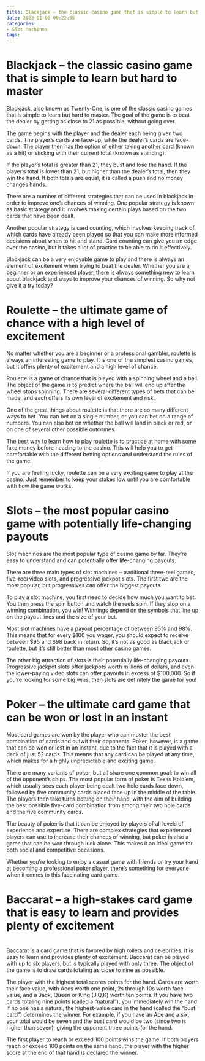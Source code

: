 ```yaml
---
title: Blackjack – the classic casino game that is simple to learn but hard to master 
date: 2023-01-06 00:22:55
categories:
- Slot Machines
tags:
---
```



#  Blackjack – the classic casino game that is simple to learn but hard to master 

Blackjack, also known as Twenty-One, is one of the classic casino games that is simple to learn but hard to master. The goal of the game is to beat the dealer by getting as close to 21 as possible, without going over.

The game begins with the player and the dealer each being given two cards. The player’s cards are face-up, while the dealer’s cards are face-down. The player then has the option of either taking another card (known as a hit) or sticking with their current total (known as standing).

If the player’s total is greater than 21, they bust and lose the hand. If the player’s total is lower than 21, but higher than the dealer’s total, then they win the hand. If both totals are equal, it is called a push and no money changes hands.

There are a number of different strategies that can be used in blackjack in order to improve one’s chances of winning. One popular strategy is known as basic strategy and it involves making certain plays based on the two cards that have been dealt.

Another popular strategy is card counting, which involves keeping track of which cards have already been played so that you can make more informed decisions about when to hit and stand. Card counting can give you an edge over the casino, but it takes a lot of practice to be able to do it effectively.

Blackjack can be a very enjoyable game to play and there is always an element of excitement when trying to beat the dealer. Whether you are a beginner or an experienced player, there is always something new to learn about blackjack and ways to improve your chances of winning. So why not give it a try today?

#  Roulette – the ultimate game of chance with a high level of excitement 

No matter whether you are a beginner or a professional gambler, roulette is always an interesting game to play. It is one of the simplest casino games, but it offers plenty of excitement and a high level of chance.

Roulette is a game of chance that is played with a spinning wheel and a ball. The object of the game is to predict where the ball will end up after the wheel stops spinning. There are several different types of bets that can be made, and each offers its own level of excitement and risk.

One of the great things about roulette is that there are so many different ways to bet. You can bet on a single number, or you can bet on a range of numbers. You can also bet on whether the ball will land in black or red, or on one of several other possible outcomes.

The best way to learn how to play roulette is to practice at home with some fake money before heading to the casino. This will help you to get comfortable with the different betting options and understand the rules of the game.

If you are feeling lucky, roulette can be a very exciting game to play at the casino. Just remember to keep your stakes low until you are comfortable with how the game works.

#  Slots – the most popular casino game with potentially life-changing payouts 

Slot machines are the most popular type of casino game by far. They’re easy to understand and can potentially offer life-changing payouts.

There are three main types of slot machines – traditional three-reel games, five-reel video slots, and progressive jackpot slots. The first two are the most popular, but progressives can offer the biggest payouts.

To play a slot machine, you first need to decide how much you want to bet. You then press the spin button and watch the reels spin. If they stop on a winning combination, you win! Winnings depend on the symbols that line up on the payout lines and the size of your bet.

Most slot machines have a payout percentage of between 95% and 98%. This means that for every $100 you wager, you should expect to receive between $95 and $98 back in return. So, it’s not as good as blackjack or roulette, but it’s still better than most other casino games.

The other big attraction of slots is their potentially life-changing payouts. Progressive jackpot slots offer jackpots worth millions of dollars, and even the lower-paying video slots can offer payouts in excess of $100,000. So if you’re looking for some big wins, then slots are definitely the game for you!

#  Poker – the ultimate card game that can be won or lost in an instant 

Most card games are won by the player who can muster the best combination of cards and outwit their opponents. Poker, however, is a game that can be won or lost in an instant, due to the fact that it is played with a deck of just 52 cards. This means that any card can be played at any time, which makes for a highly unpredictable and exciting game.

There are many variants of poker, but all share one common goal: to win all of the opponent’s chips. The most popular form of poker is Texas Hold’em, which usually sees each player being dealt two hole cards face down, followed by five community cards placed face up in the middle of the table. The players then take turns betting on their hand, with the aim of building the best possible five-card combination from among their two hole cards and the five community cards.

The beauty of poker is that it can be enjoyed by players of all levels of experience and expertise. There are complex strategies that experienced players can use to increase their chances of winning, but poker is also a game that can be won through luck alone. This makes it an ideal game for both social and competitive occasions.

Whether you’re looking to enjoy a casual game with friends or try your hand at becoming a professional poker player, there’s something for everyone when it comes to this fascinating card game.

#  Baccarat – a high-stakes card game that is easy to learn and provides plenty of excitement

#

Baccarat is a card game that is favored by high rollers and celebrities. It is easy to learn and provides plenty of excitement. Baccarat can be played with up to six players, but is typically played with only three. The object of the game is to draw cards totaling as close to nine as possible.

The player with the highest total scores points for the hand. Cards are worth their face value, with Aces worth one point, 2s through 10s worth face value, and a Jack, Queen or King (J,Q,K) worth ten points. If you have two cards totaling nine points (called a “natural”), you immediately win the hand. If no one has a natural, the highest-value card in the hand (called the “bust card”) determines the winner. For example, if you have an Ace and a six, your total would be seven and the bust card would be two (since two is higher than seven), giving the opponent three points for the hand.

The first player to reach or exceed 100 points wins the game. If both players reach or exceed 100 points on the same hand, the player with the higher score at the end of that hand is declared the winner.